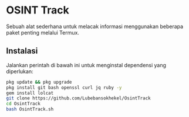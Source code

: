 # OSINT Track

Sebuah alat sederhana untuk melacak informasi menggunakan beberapa paket penting melalui Termux.

## Instalasi

Jalankan perintah di bawah ini untuk menginstal dependensi yang diperlukan:

```bash
pkg update && pkg upgrade
pkg install git bash openssl curl jq ruby -y
gem install lolcat
git clone https://github.com/Lubebansokhekel/OsintTrack
cd OsintTrack
bash OsintTrack.sh
